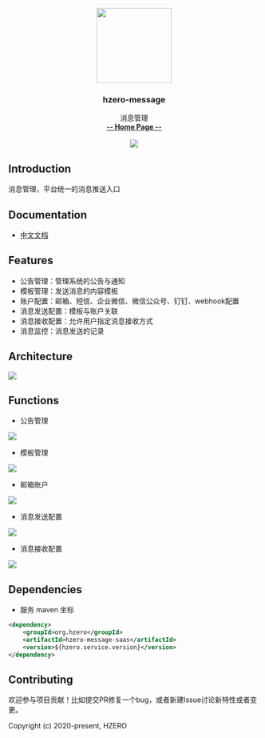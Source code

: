 <p align="center">
    <img src="https://file.open.hand-china.com/hsop-image/doc_classify/0/fed03e0fcb9d4a408d5be052fced12d1/hzero.png" width="150">
    <h3><p style="text-align:center">hzero-message</p></h3>
    <p align="center">
        消息管理
        <br>
        <a href="http://open.hand-china.com/document-center/doc/application/10027/10158?doc_id=4691"><strong>-- Home Page --</strong></a>
        <br>
        <br>
         <a href="http://www.apache.org/licenses/LICENSE-2.0">
             <img src="https://img.shields.io/github/license/alibaba/arthas.svg" >
         </a>
    </p>    
</p>


## Introduction
消息管理，平台统一的消息推送入口

## Documentation
- [中文文档](http://open.hand-china.com/document-center/doc/application/10027/10158?doc_id=4691)

## Features
- 公告管理：管理系统的公告与通知
- 模板管理：发送消息的内容模板
- 账户配置：邮箱、短信、企业微信、微信公众号、钉钉、webhook配置
- 消息发送配置：模板与账户关联
- 消息接收配置：允许用户指定消息接收方式
- 消息监控：消息发送的记录

## Architecture

![](http://file.open.hand-china.com/hsop-image/doc_classify/0/9a5fb3d45bea4e209cd22fab5bc7fb9b/20200713171014.png)

## Functions

* 公告管理

![](http://file.open.hand-china.com/hsop-image/doc_classify/0/a792a131939a40fca640cb05ea4deed4/20200709135928.png)

* 模板管理

![](http://file.open.hand-china.com/hsop-image/doc_classify/0/90d0961a331b4fbc8f94b6399580f645/20200709135349.png)

* 邮箱账户

![](http://file.open.hand-china.com/hsop-image/doc_classify/0/6d91de7ac010489792cec72297093b7e/20200709135703.png)

* 消息发送配置

![](http://file.open.hand-china.com/hsop-image/doc_classify/0/723aec7e38c9496e8df30ce5e2bbc07d/20200709140134.png)

* 消息接收配置

![](http://file.open.hand-china.com/hsop-image/doc_classify/0/82579193bd3d45f3b602d63bb1e76f1c/20200709140255.png)

## Dependencies


* 服务 maven 坐标

```xml
<dependency>
    <groupId>org.hzero</groupId>
    <artifactId>hzero-message-saas</artifactId>
    <version>${hzero.service.version}</version>
</dependency>
```

## Contributing

欢迎参与项目贡献！比如提交PR修复一个bug，或者新建Issue讨论新特性或者变更。

Copyright (c) 2020-present, HZERO
